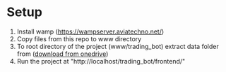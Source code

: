 # Setup
1. Install wamp (https://wampserver.aviatechno.net/)
2. Copy files from this repo to www directory
3. To root directory of the project (www/trading_bot) extract data folder from ([download from onedrive](https://gymtisnov-my.sharepoint.com/:u:/g/personal/vojtech_ondracek_gym-tisnov_cz/EdWz7-Sb1g9DoQZlDFpHmP4BXIsiD0igZvceHdJQ-N2q2Q?e=aZYw41))
4. Run the project at "http://localhost/trading_bot/frontend/"
